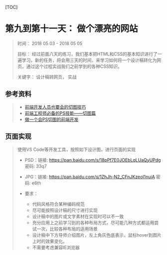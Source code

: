 [TOC]

#  第九到第十一天： 做个漂亮的网站

> 时间： 2018 05 03 - 2018 05 05
>
> 目标：  经过前面八天的练习，我们基本把HTML和CSS的基本知识进行了一遍学习，新的任务，将会用三天的时间，来学习如何将一个设计稿转化为网页，通过这个过程实战我们之前学到的各种CSS知识。
>
> 关键字： 设计稿转网页， 实战 

## 参考资料

> - [前端开发人员也要会的切图技巧](https://blog.csdn.net/xiaoermingn/article/details/53239914)
> - [前端工程师必备的PS技能——切图篇](https://www.imooc.com/learn/506)
> - [做一个会PS切图的前端开发](https://www.cnblogs.com/w-wanglei/p/5598336.html)

## 页面实现

> 使用VS Code等开发工具，按照如下设计图，进行页面的实现
>
> - PSD：链接: <https://pan.baidu.com/s/18pPf7E0JOEbLqLUaQyUPdg> 密码: 33q7
> - JPG：链接: <https://pan.baidu.com/s/1ZhJh-N2_CFnJKzeoI1nuiA> 密码: e6th
>
>
> - 要求：
>   - 代码风格符合某种编码规范
>   - 尽可能按照设计稿的尺寸进行实现
>   - 设计稿中的图片或文字素材在实现时可以不一致
>   - 充分应用上之前学习到的各种布局方式，尽可能几种方式都运用尝试一次，比较各种布局的适用场景
>   - 设计稿中下方导师介绍图片，左上角灰色底表示，鼠标hover到图片上时的效果变化。
>   - 不需要考虑兼容IE浏览器




